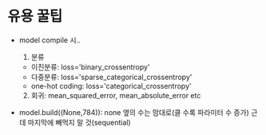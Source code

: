 # 유용 꿀팁
- model compile 시..
  1. 분류
  - 이진분류: loss='binary_crossentropy'
  - 다중분류: loss='sparse_categorical_crossentropy'
  - one-hot coding: loss='categorical_crossentropy'
  2. 회귀: mean_squared_error, mean_absolute_error etc

- model.build((None,784)): none 옆의 수는 맘대로(클 수록 파라미터 수 증가) 근데 마지막에 빼먹지 말 것(sequential)
